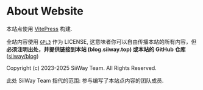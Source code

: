 # About Website

本站点使用 [VitePress](https://vitepress.dev) 构建.

全站内容使用 [`GPL3`](https://github.com/siiway/blog/blob/main/LICENSE) 作为 LICENSE, 这意味者你可以自由传播本站的所有内容，但**必须注明出处，并提供链接到本站 (blog.siiway.top) 或本站的 GitHub 仓库** ([siiway/blog](https://github.com/siiway/blog))

Copyright (c) 2023-2025 SiiWay Team. All Rights Reserved.

此处 SiiWay Team 指代的范围: 参与编写了本站点内容的团队成员.